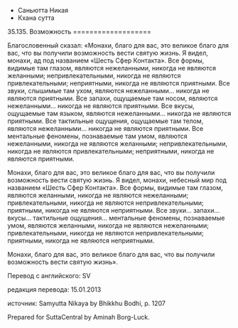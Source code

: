 









* Саньютта Никая
* Кхана сутта


35\.135\. Возможность
\=\=\=\=\=\=\=\=\=\=\=\=\=\=\=\=\=\=\=



Благословенный сказал: «Монахи, благо для вас, это великое благо для вас, что вы получили возможность вести святую жизнь\. Я видел, монахи, ад под названием «Шесть Сфер Контакта»\. Все формы, видимые там глазом, являются нежеланными, никогда не являются желанными; непривлекательными, никогда не являются привлекательными; неприятными, никогда не являются приятными\. Все звуки, слышимые там ухом, являются нежеланными… никогда не являются приятными\. Все запахи, ощущаемые там носом, являются нежеланными… никогда не являются приятными\. Все вкусы, ощущаемые там языком, являются нежеланными… никогда не являются приятными\. Все тактильные ощущения, ощущаемые там телом, являются нежеланными… никогда не являются приятными\. Все ментальные феномены, познаваемые там умом, являются нежеланными, никогда не являются желанными; непривлекательными, никогда не являются привлекательными; неприятными, никогда не являются приятными\.


Монахи, благо для вас, это великое благо для вас, что вы получили возможность вести святую жизнь\. Я видел, монахи, небесный мир под названием «Шесть Сфер Контакта»\. Все формы, видимые там глазом, являются желанными, никогда не являются нежеланными; привлекательными, никогда не являются непривлекательными; приятными, никогда не являются неприятными\. Все звуки… запахи… вкусы… тактильные ощущения… ментальные феномены, познаваемые умом, являются желанными, никогда не являются нежеланными; привлекательными, никогда не являются непривлекательными; приятными, никогда не являются неприятными\.


Монахи, благо для вас, это великое благо для вас, что вы получили возможность вести святую жизнь»\.



Перевод с английского: SV


редакция перевода: 15\.01\.2013


источник: Samyutta Nikaya by Bhikkhu Bodhi, p\. 1207


Prepared for SuttaCentral by Aminah Borg\-Luck\.






